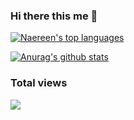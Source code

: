 ### Hi there this me 👋
[![Naereen's top languages](https://github-readme-stats.vercel.app/api/top-langs/?username=SalmaAhmed20&theme=blue-green)](https://github.com/anuraghazra/github-readme-stats)

[![Anurag's github stats](https://github-readme-stats.vercel.app/api?username=SalmaAhmed20&theme=blue-green)](https://github.com/anuraghazra/github-readme-stats)

### Total views 
![](https://gitwar.herokuapp.com/badge?SalmaAhmed20=SalmaAhmed20)

<!--
**SalmaAhmed20/SalmaAhmed20** is a ✨ _special_ ✨ repository because its `README.md` (this file) appears on your GitHub profile.

Here are some ideas to get you started:

- 🔭 I’m currently working on ...
- 🌱 I’m currently learning ...
- 👯 I’m looking to collaborate on ...
- 🤔 I’m looking for help with ...
- 💬 Ask me about ...
- 📫 How to reach me: ...
- 😄 Pronouns: ...
- ⚡ Fun fact: ...
-->
